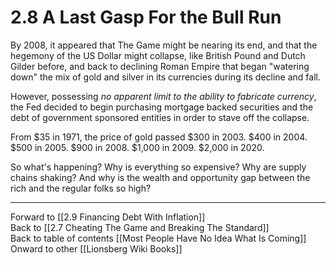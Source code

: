 # 2.8 A Last Gasp For the Bull Run

By 2008, it appeared that The Game might be nearing its end, and that the hegemony of the US Dollar might collapse, like British Pound and Dutch Gilder before, and back to declining Roman Empire that began "watering down" the mix of gold and silver in its currencies during its decline and fall. 

However, possessing *no apparent limit to the ability to fabricate currency*, the Fed decided to begin purchasing mortgage backed securities and the debt of government sponsored entities in order to stave off the collapse. 

From $35 in 1971, the price of gold passed $300 in 2003. $400 in 2004. $500 in 2005. $900 in 2008. $1,000 in 2009. $2,000 in 2020. 

So what's happening? Why is everything so expensive? Why are supply chains shaking? And why is the wealth and opportunity gap between the rich and the regular folks so high? 


___

Forward to [[2.9 Financing Debt With Inflation]]  
Back to [[2.7 Cheating The Game and Breaking The Standard]]   
Back to table of contents [[Most People Have No Idea What Is Coming]]   
Onward to other [[Lionsberg Wiki Books]]  

